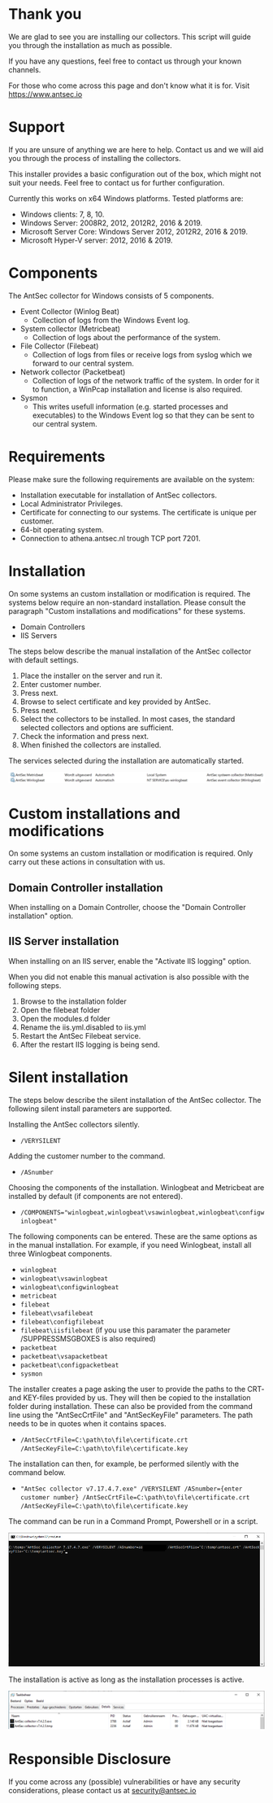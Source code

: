 # Thank you
We are glad to see you are installing our collectors. This script will guide you through the installation as much as possible.

If you have any questions, feel free to contact us through your known channels.

For those who come across this page and don't know what it is for. Visit https://www.antsec.io

# Support
If you are unsure of anything we are here to help. Contact us and we will aid you through the process of installing the collectors.

This installer provides a basic configuration out of the box, which might not suit your needs. Feel free to contact us for further configuration.

Currently this works on x64 Windows platforms. Tested platforms are:

* Windows clients: 7, 8, 10.
* Windows Server: 2008R2, 2012, 2012R2, 2016 & 2019.
* Microsoft Server Core: Windows Server 2012, 2012R2, 2016 & 2019.
* Microsoft Hyper-V server: 2012, 2016 & 2019.

# Components
The AntSec collector for Windows consists of 5 components.

* Event Collector (Winlog Beat)
  * Collection of logs from the Windows Event log.
* System collector (Metricbeat)
  * Collection of logs about the performance of the system.
* File Collector (Filebeat)
  * Collection of logs from files or receive logs from syslog which we forward to our central system.
* Network collector (Packetbeat)
  * Collection of logs of the network traffic of the system. In order for it to function, a WinPcap installation and license is also required.
* Sysmon
  * This writes usefull information (e.g. started processes and executables) to the Windows Event log so that they can be sent to our central system.

# Requirements
Please make sure the following requirements are available on the system:

* Installation executable for installation of AntSec collectors.
* Local Administrator Privileges.
* Certificate for connecting to our systems. The certificate is unique per customer.
* 64-bit operating system.
* Connection to athena.antsec.nl trough TCP port 7201.

# Installation
On some systems an custom installation or modification is required. The  systems below require an non-standard installation. Please consult the paragraph "Custom installations and modifications" for these systems.

* Domain Controllers
* IIS Servers

The steps below describe the manual installation of the AntSec collector with default settings. 

1. Place the installer on the server and run it.
2. Enter customer number.
3. Press next.
4. Browse to select certificate and key provided by AntSec.
5. Press next.
6. Select the collectors to be installed. In most cases, the standard selected collectors and options are sufficient. 
7. Check the information and press next.
8. When finished the collectors are installed. 

The services selected during the installation are automatically started.

![services-geinstalleerd](https://github.com/antsec/windows-installer/blob/main/images/services-geinstalleerd.png?raw=true)

# Custom installations and modifications
On some systems an custom installation or modification is required. Only carry out these actions in consultation with us.

## Domain Controller installation
When installing on a Domain Controller, choose the "Domain Controller installation" option.

## IIS Server installation
When installing on an IIS server, enable the "Activate IIS logging" option.

When you did not enable this manual activation is also possible with the following steps.

1. Browse to the installation folder
2. Open the filebeat folder
3. Open the modules.d folder
4. Rename the iis.yml.disabled to iis.yml
5. Restart the AntSec Filebeat service. 
6. After the restart IIS logging is being send.

# Silent installation
The steps below describe the silent installation of the AntSec collector. The following silent install parameters are supported.

Installing the AntSec collectors silently.
* `/VERYSILENT`

Adding the customer number to the command.
* `/ASnumber`

Choosing the components of the installation. Winlogbeat and Metricbeat are installed by default (if components are not entered).
* `/COMPONENTS="winlogbeat,winlogbeat\vsawinlogbeat,winlogbeat\configwinlogbeat"`

The following components can be entered. These are the same options as in the manual installation. For example, if you need Winlogbeat, install all three Winlogbeat components.
* `winlogbeat`
* `winlogbeat\vsawinlogbeat`
* `winlogbeat\configwinlogbeat`
* `metricbeat`
* `filebeat`
* `filebeat\vsafilebeat`
* `filebeat\configfilebeat`
* `filebeat\iisfilebeat` (if you use this paramater the parameter /SUPPRESSMSGBOXES is also required)
* `packetbeat`
* `packetbeat\vsapacketbeat`
* `packetbeat\configpacketbeat`
* `sysmon`

The installer creates a page asking the user to provide the paths to the CRT- and KEY-files provided by us. They will then be copied to the installation folder during installation. 
These can also be provided from the command line using the "AntSecCrtFile" and "AntSecKeyFile" parameters. The path needs to be in quotes when it contains spaces.
* `/AntSecCrtFile=C:\path\to\file\certificate.crt /AntSecKeyFile=C:\path\to\file\certificate.key`

The installation can then, for example, be performed silently with the command below.
* `"AntSec collector v7.17.4.7.exe" /VERYSILENT /ASnumber={enter customer number} /AntSecCrtFile=C:\path\to\file\certificate.crt /AntSecKeyFile=C:\path\to\file\certificate.key`

The command can be run in a Command Prompt, Powershell or in a script.

![Installer010](https://github.com/antsec/windows-installer/blob/main/images/Installer010.png?raw=true)

The installation is active as long as the installation processes is active.

![silent-installatie-process](https://github.com/antsec/windows-installer/blob/main/images/silent-installatie-processes.png?raw=true)

# Responsible Disclosure
If you come across any (possible) vulnerabilities or have any security considerations, please contact us at security@antsec.io
